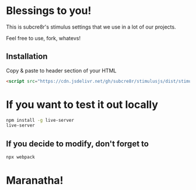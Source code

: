 # Blessings to you!

This is subcre8r's stimulus settings that we use in a lot of our projects.

Feel free to use, fork, whatevs!

## Installation

Copy & paste to header section of your HTML

```html
<script src="https://cdn.jsdelivr.net/gh/subcre8r/stimulusjs/dist/stimulus.min.js"></script>
```

# If you want to test it out locally
```bash
npm install -g live-server
live-server
```

## If you decide to modify, don't forget to
```bash
npx webpack
```

# Maranatha!